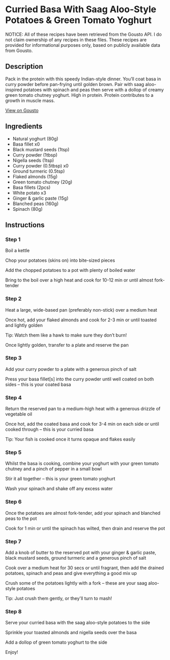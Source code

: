 # Curried Basa With Saag Aloo-Style Potatoes & Green Tomato Yoghurt

NOTICE: All of these recipes have been retrieved from the Gousto API. I do not claim ownership of any recipes in these files. These recipes are provided for informational purposes only, based on publicly available data from Gousto.

## Description

Pack in the protein with this speedy Indian-style dinner. You’ll coat basa in curry powder before pan-frying until golden brown. Pair with saag aloo-inspired potatoes with spinach and peas then serve with a dollop of creamy green tomato chutney yoghurt. High in protein. Protein contributes to a growth in muscle mass.

[View on Gousto](https://www.gousto.co.uk/recipes/cookbook/curried-basa-with-saag-aloo-style-potatoes-green-tomato-yoghurt)

## Ingredients

- Natural yoghurt (80g)
- Basa fillet x0
- Black mustard seeds (1tsp)
- Curry powder (1tbsp)
- Nigella seeds (1tsp)
- Curry powder (0.5tbsp) x0
- Ground turmeric (0.5tsp)
- Flaked almonds (15g)
- Green tomato chutney (20g)
- Basa fillets (2pcs)
- White potato x3
- Ginger & garlic paste (15g)
- Blanched peas (160g)
- Spinach (80g)

## Instructions


### Step 1

Boil a kettle

Chop your potatoes (skins on) into bite-sized pieces

Add the chopped potatoes to a pot with plenty of boiled water

Bring to the boil over a high heat and cook for 10-12 min or until almost fork-tender


### Step 2

Heat a large, wide-based pan (preferably non-stick) over a medium heat

Once hot, add your flaked almonds and cook for 2-3 min or until toasted and lightly golden

Tip: Watch them like a hawk to make sure they don’t burn!

Once lightly golden, transfer to a plate and reserve the pan


### Step 3

Add your curry powder to a plate with a generous pinch of salt

Press your basa fillet[s] into the curry powder until well coated on both sides – this is your coated basa


### Step 4

Return the reserved pan to a medium-high heat with a generous drizzle of vegetable oil

Once hot, add the coated basa and cook for 3-4 min on each side or until cooked through – this is your curried basa

Tip: Your fish is cooked once it turns opaque and flakes easily


### Step 5

Whilst the basa is cooking, combine your yoghurt with your green tomato chutney and a pinch of pepper in a small bowl

Stir it all together – this is your green tomato yoghurt

Wash your spinach and shake off any excess water


### Step 6

Once the potatoes are almost fork-tender, add your spinach and blanched peas to the pot

Cook for 1 min or until the spinach has wilted, then drain and reserve the pot


### Step 7

Add a knob of butter to the reserved pot with your ginger & garlic paste, black mustard seeds, ground turmeric and a generous pinch of salt

Cook over a medium heat for 30 secs or until fragrant, then add the drained potatoes, spinach and peas and give everything a good mix up

Crush some of the potatoes lightly with a fork – these are your saag aloo-style potatoes

Tip: Just crush them gently, or they'll turn to mash!

### Step 8

Serve your curried basa with the saag aloo-style potatoes to the side

Sprinkle your toasted almonds and nigella seeds over the basa

Add a dollop of green tomato yoghurt to the side

Enjoy!

